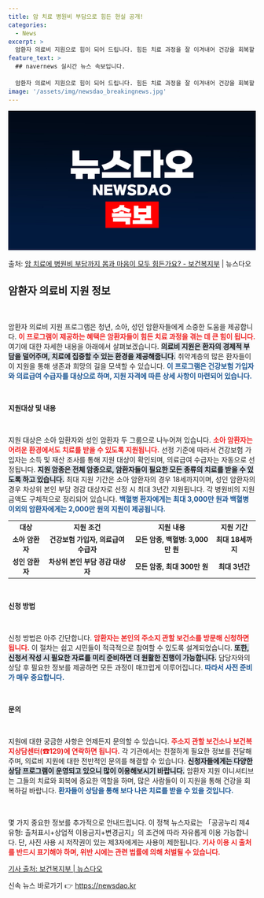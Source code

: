 ```yaml
---
title: 암 치료 병원비 부담으로 힘든 현실 공개!
categories:
  - News
excerpt: >
  암환자 의료비 지원으로 힘이 되어 드립니다. 힘든 치료 과정을 잘 이겨내어 건강을 회복할 수 있도록 지원합니…
feature_text: >
  ## navernews 실시간 뉴스 속보입니다.

  암환자 의료비 지원으로 힘이 되어 드립니다. 힘든 치료 과정을 잘 이겨내어 건강을 회복할 수 있도록 지원합니…
image: '/assets/img/newsdao_breakingnews.jpg'
---
```


![뉴스다오 속보](/assets/img/newsdao_breakingnews.jpg)

<p>출처: <a href="https://newsdao.kr/2604" rel="dofollow">암 치료에 병원비 부담까지 몸과 마음이 모두 힘든가요?  - 보건복지부</a> | 뉴스다오</p>

<h2 data-ke-size="size26">암환자 의료비 지원 정보</h2>

<p data-ke-size="size16">&nbsp;</p>

암환자 의료비 지원 프로그램은 청년, 소아, 성인 암환자들에게 소중한 도움을 제공합니다. <b><span style="color: #ee2323;">이 프로그램이 제공하는 혜택은 암환자들이 힘든 치료 과정을 겪는 데 큰 힘이 됩니다.</span></b> 여기에 대한 자세한 내용을 아래에서 살펴보겠습니다. <b><span style="background-color: #21538527;">의료비 지원은 환자의 경제적 부담을 덜어주며, 치료에 집중할 수 있는 환경을 제공해줍니다.</span></b> 취약계층의 많은 환자들이 이 지원을 통해 생존과 희망의 길을 모색할 수 있습니다. <b><span style="color: #1a5490;">이 프로그램은 건강보험 가입자와 의료급여 수급자를 대상으로 하며, 지원 자격에 따른 상세 사항이 마련되어 있습니다.</span></b>

<p data-ke-size="size16">&nbsp;</p>

<b>지원대상 및 내용</b>

<p data-ke-size="size16">&nbsp;</p>

지원 대상은 소아 암환자와 성인 암환자 두 그룹으로 나누어져 있습니다. <b><span style="color: #ee2323;">소아 암환자는 어려운 환경에서도 치료를 받을 수 있도록 지원됩니다.</span></b> 선정 기준에 따라서 건강보험 가입자는 소득 및 재산 조사를 통해 지원 대상이 확인되며, 의료급여 수급자는 자동으로 선정됩니다. <b><span style="background-color: #21538527;">지원 암종은 전체 암종으로, 암환자들이 필요한 모든 종류의 치료를 받을 수 있도록 하고 있습니다.</span></b> 최대 지원 기간은 소아 암환자의 경우 18세까지이며, 성인 암환자의 경우 차상위 본인 부담 경감 대상자로 선정 시 최대 3년간 지원됩니다. 각 병원비의 지원 금액도 구체적으로 정리되어 있습니다. <b><span style="color: #1a5490;">백혈병 환자에게는 최대 3,000만 원과 백혈병 이외의 암환자에게는 2,000만 원의 지원이 제공됩니다.</span></b>

<table style="width: 100%; border-collapse: collapse;">
<tr>
<td style="text-align: center; height: 17px;"><b>대상</b></td>
<td style="text-align: center; height: 17px;"><b>지원 조건</b></td>
<td style="text-align: center; height: 17px;"><b>지원 내용</b></td>
<td style="text-align: center; height: 17px;"><b>지원 기간</b></td>
</tr>
<tr>
<td style="text-align: center; height: 17px;"><b>소아 암환자</b></td>
<td style="text-align: center; height: 17px;"><b>건강보험 가입자, 의료급여 수급자</b></td>
<td style="text-align: center; height: 17px;"><b>모든 암종, 백혈병: 3,000만 원</b></td>
<td style="text-align: center; height: 17px;"><b>최대 18세까지</b></td>
</tr>
<tr>
<td style="text-align: center; height: 17px;"><b>성인 암환자</b></td>
<td style="text-align: center; height: 17px;"><b>차상위 본인 부담 경감 대상자</b></td>
<td style="text-align: center; height: 17px;"><b>모든 암종, 최대 300만 원</b></td>
<td style="text-align: center; height: 17px;"><b>최대 3년간</b></td>
</tr>
</table>

<p data-ke-size="size16">&nbsp;</p>

<b>신청 방법</b>

<p data-ke-size="size16">&nbsp;</p>

신청 방법은 아주 간단합니다. <b><span style="color: #ee2323;">암환자는 본인의 주소지 관할 보건소를 방문해 신청하면 됩니다.</span></b> 이 절차는 쉽고 시민들이 적극적으로 참여할 수 있도록 설계되었습니다. <b><span style="background-color: #21538527;">또한, 신청서 작성 시 필요한 자료를 미리 준비하면 더 원활한 진행이 가능합니다.</span></b> 담당자와의 상담 후 필요한 정보를 제공하면 모든 과정이 매끄럽게 이루어집니다. <b><span style="color: #1a5490;">따라서 사전 준비가 매우 중요합니다.</span></b>

<p data-ke-size="size16">&nbsp;</p>

<b>문의</b>

<p data-ke-size="size16">&nbsp;</p>

지원에 대한 궁금한 사항은 언제든지 문의할 수 있습니다. <b><span style="color: #ee2323;">주소지 관할 보건소나 보건복지상담센터(☎129)에 연락하면 됩니다.</span></b> 각 기관에서는 친절하게 필요한 정보를 전달해 주며, 의료비 지원에 대한 전반적인 문의를 해결할 수 있습니다. <b><span style="background-color: #21538527;">신청자들에게는 다양한 상담 프로그램이 운영되고 있으니 많이 이용해보시기 바랍니다.</span></b> 암환자 지원 이니셔티브는 그들의 치료와 회복에 중요한 역할을 하며, 많은 사람들이 이 지원을 통해 건강을 회복하길 바랍니다. <b><span style="color: #1a5490;">환자들이 상담을 통해 보다 나은 치료를 받을 수 있을 것입니다.</span></b>

<p data-ke-size="size16">&nbsp;</p>

몇 가지 중요한 정보를 추가적으로 안내드립니다. 이 정책 뉴스자료는 「공공누리 제4유형: 출처표시+상업적 이용금지+변경금지」의 조건에 따라 자유롭게 이용 가능합니다. 단, 사진 사용 시 저작권이 있는 제3자에게는 사용이 제한됩니다. <b><span style="color: #ee2323;">기사 이용 시 출처를 반드시 표기해야 하며, 위반 시에는 관련 법률에 의해 처벌될 수 있습니다.</span></b> <p><a href="https://newsdao.kr/2604">기사 출처: 보건복지부 | 뉴스다오</a></p> 

신속 뉴스 바로가기 👉 <a href="https://newsdao.kr" rel="dofollow">https://newsdao.kr</a>


